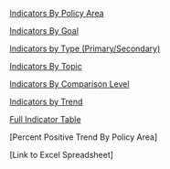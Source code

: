 


[Indicators By Policy Area](./area_table.html)

<!-- ![policy](./policy_area.PNG) -->

[Indicators By Goal](./goal_table.html)

<!-- ![goal](./goal.PNG) -->

[Indicators by Type (Primary/Secondary)](./primary_table.html)

<!-- ![goal](./type.PNG) -->

[Indicators By Topic](./topic_table.html)

<!-- ![goal](./topic.PNG) -->

[Indicators By Comparison Level](./comparison_table.html)

<!-- ![goal](./comparison.PNG) -->

[Indicators by Trend](./trend_table.html)

<!-- ![goal](./trend.PNG) -->

[Full Indicator Table](./indicator_table.html)

<!-- ![goal](./trend.PNG) -->

[Percent Positive Trend By Policy Area]

[Link to Excel Spreadsheet]

